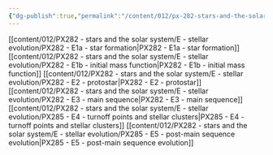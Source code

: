 ```yaml
---
{"dg-publish":true,"permalink":"/content/012/px-282-stars-and-the-solar-system/e-stellar-evolution/e-stellar-evolution/","created":"2024-11-25T10:50:32.000+00:00","updated":"2024-11-26T09:40:04.248+00:00"}
---
```


[[content/012/PX282 - stars and the solar system/E - stellar evolution/PX282 - E1a - star formation\|PX282 - E1a - star formation]]
[[content/012/PX282 - stars and the solar system/E - stellar evolution/PX282 - E1b - initial mass function\|PX282 - E1b - initial mass function]]
[[content/012/PX282 - stars and the solar system/E - stellar evolution/PX282 - E2 - protostar\|PX282 - E2 - protostar]]
[[content/012/PX282 - stars and the solar system/E - stellar evolution/PX282 - E3 - main sequence\|PX282 - E3 - main sequence]]
[[content/012/PX282 - stars and the solar system/E - stellar evolution/PX285 - E4 - turnoff points and stellar clusters\|PX285 - E4 - turnoff points and stellar clusters]]
[[content/012/PX282 - stars and the solar system/E - stellar evolution/PX285 - E5 - post-main sequence evolution\|PX285 - E5 - post-main sequence evolution]]
